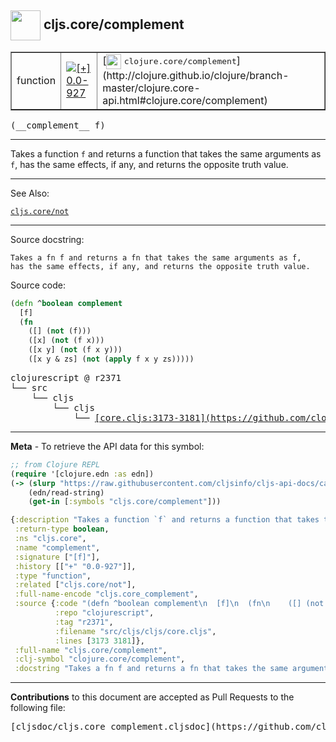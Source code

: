 ## <img width="48px" valign="middle" src="http://i.imgur.com/Hi20huC.png"> cljs.core/complement

 <table border="1">
<tr>

<td>function</td>
<td><a href="https://github.com/cljsinfo/cljs-api-docs/tree/0.0-927"><img valign="middle" alt="[+] 0.0-927" src="https://img.shields.io/badge/+-0.0--927-lightgrey.svg"></a> </td>
<td>
[<img height="24px" valign="middle" src="http://i.imgur.com/1GjPKvB.png"> <samp>clojure.core/complement</samp>](http://clojure.github.io/clojure/branch-master/clojure.core-api.html#clojure.core/complement)
</td>
</tr>
</table>

 <samp>
(__complement__ f)<br>
</samp>

---

Takes a function `f` and returns a function that takes the same arguments as
`f`, has the same effects, if any, and returns the opposite truth value.

---


See Also:

[`cljs.core/not`](cljs.core_not.md)<br>

---

Source docstring:

```
Takes a fn f and returns a fn that takes the same arguments as f,
has the same effects, if any, and returns the opposite truth value.
```

Source code:

```clj
(defn ^boolean complement
  [f]
  (fn
    ([] (not (f)))
    ([x] (not (f x)))
    ([x y] (not (f x y)))
    ([x y & zs] (not (apply f x y zs)))))
```

 <pre>
clojurescript @ r2371
└── src
    └── cljs
        └── cljs
            └── <ins>[core.cljs:3173-3181](https://github.com/clojure/clojurescript/blob/r2371/src/cljs/cljs/core.cljs#L3173-L3181)</ins>
</pre>


---

__Meta__ - To retrieve the API data for this symbol:

```clj
;; from Clojure REPL
(require '[clojure.edn :as edn])
(-> (slurp "https://raw.githubusercontent.com/cljsinfo/cljs-api-docs/catalog/cljs-api.edn")
    (edn/read-string)
    (get-in [:symbols "cljs.core/complement"]))
```

```clj
{:description "Takes a function `f` and returns a function that takes the same arguments as\n`f`, has the same effects, if any, and returns the opposite truth value.",
 :return-type boolean,
 :ns "cljs.core",
 :name "complement",
 :signature ["[f]"],
 :history [["+" "0.0-927"]],
 :type "function",
 :related ["cljs.core/not"],
 :full-name-encode "cljs.core_complement",
 :source {:code "(defn ^boolean complement\n  [f]\n  (fn\n    ([] (not (f)))\n    ([x] (not (f x)))\n    ([x y] (not (f x y)))\n    ([x y & zs] (not (apply f x y zs)))))",
          :repo "clojurescript",
          :tag "r2371",
          :filename "src/cljs/cljs/core.cljs",
          :lines [3173 3181]},
 :full-name "cljs.core/complement",
 :clj-symbol "clojure.core/complement",
 :docstring "Takes a fn f and returns a fn that takes the same arguments as f,\nhas the same effects, if any, and returns the opposite truth value."}

```

---

__Contributions__ to this document are accepted as Pull Requests to the following file:

 <pre>
[cljsdoc/cljs.core_complement.cljsdoc](https://github.com/cljsinfo/cljs-api-docs/blob/master/cljsdoc/cljs.core_complement.cljsdoc)
</pre>

